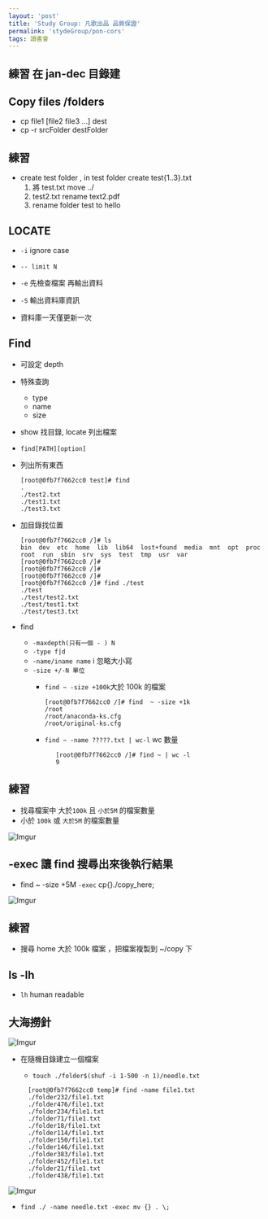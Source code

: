 ```yaml
---
layout: 'post'
title: 'Study Group: 凡歌出品 品質保證'
permalink: 'stydeGroup/pon-cors'
tags: 讀書會
---
```


## 練習 在 jan-dec 目錄建 

## Copy files /folders

   - cp file1 [file2 file3 ...] dest
   - cp -r srcFolder destFolder

## 練習 

- create test folder , in test folder create test{1..3}.txt
   1. 將 test.txt move ../
   2. test2.txt rename text2.pdf
   3. rename folder test to hello


## LOCATE

-  `-i` ignore case
- `-- limit N`
- `-e` 先檢查檔案 再輸出資料
- `-S` 輸出資料庫資訊


- 資料庫一天僅更新一次


## Find 

- 可設定 depth
- 特殊查詢
   - type
   - name
   - size
- show 找目錄, locate 列出檔案

- `find[PATH][option]`
- 列出所有東西
   ~~~
   [root@0fb7f7662cc0 test]# find
   .
   ./test2.txt
   ./test1.txt
   ./test3.txt
   ~~~

- 加目錄找位置
   
   ~~~
   [root@0fb7f7662cc0 /]# ls
   bin  dev  etc  home  lib  lib64  lost+found  media  mnt  opt  proc  root  run  sbin  srv  sys  test  tmp  usr  var
   [root@0fb7f7662cc0 /]#
   [root@0fb7f7662cc0 /]#
   [root@0fb7f7662cc0 /]#
   [root@0fb7f7662cc0 /]# find ./test
   ./test
   ./test/test2.txt
   ./test/test1.txt
   ./test/test3.txt
   ~~~

- find 

   - `-maxdepth(只有一個 - ) N`
   - `-type f|d`
   - `-name/iname name` i 忽略大小寫
   - `-size +/-N 單位`
      - `find ~ -size +100k`大於 100k 的檔案

         ~~~
         [root@0fb7f7662cc0 /]# find  ~ -size +1k
         /root
         /root/anaconda-ks.cfg
         /root/original-ks.cfg
         ~~~
      
      - `find ~ -name ?????.txt | wc-l` wc 數量

         ~~~
            [root@0fb7f7662cc0 /]# find ~ | wc -l
            9
         ~~~

## 練習

- 找尋檔案中 大於`100k` 且 `小於5M` 的檔案數量
- 小於 `100k` 或 `大於5M` 的檔案數量

![Imgur](https://i.imgur.com/elKfDTd.jpg)


## -exec 讓 find 搜尋出來後執行結果

- find ~ -size +5M `-exec` cp{}./copy_here\;

![Imgur](https://i.imgur.com/NeErZ9S.jpg)


## 練習

- 搜尋 home 大於 100k 檔案 ，把檔案複製到 ~/copy 下

## ls -lh

- `lh` human readable

## 大海撈針

![Imgur](https://i.imgur.com/rRDddjF.jpg)

- 在隨機目錄建立一個檔案
  - `touch ./folder$(shuf -i 1-500 -n 1)/needle.txt`

   ~~~
     [root@0fb7f7662cc0 temp]# find -name file1.txt
     ./folder232/file1.txt
     ./folder476/file1.txt
     ./folder234/file1.txt
     ./folder71/file1.txt
     ./folder18/file1.txt
     ./folder114/file1.txt
     ./folder150/file1.txt
     ./folder146/file1.txt
     ./folder383/file1.txt
     ./folder452/file1.txt
     ./folder21/file1.txt
     ./folder438/file1.txt
   ~~~
   
![Imgur](https://i.imgur.com/W397kJJ.jpg)

- `find ./ -name needle.txt -exec mv {} . \;`